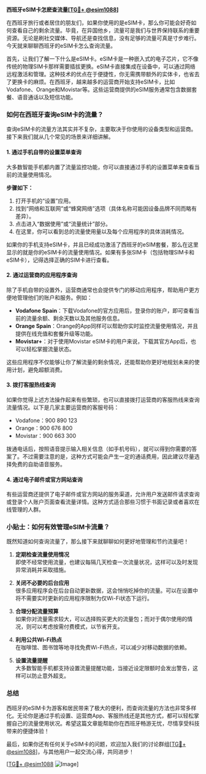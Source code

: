**西班牙eSIM卡怎麽查流量[[TG💪+ @esim1088](https://t.me/s/esim1088)]**

在西班牙旅行或者居住的朋友们，如果你使用的是eSIM卡，那么你可能会好奇如何查看自己的剩余流量。毕竟，在异国他乡，流量可是我们与世界保持联系的重要资源。无论是刷社交媒体、导航还是查找信息，没有足够的流量可真是寸步难行。今天就来聊聊西班牙的eSIM卡怎么查询流量。

首先，让我们了解一下什么是eSIM卡。eSIM卡是一种嵌入式的电子芯片，它不像传统的物理SIM卡那样需要插拔更换。eSIM卡直接集成在设备中，可以通过网络远程激活和管理。这种技术的优点在于便捷性，你无需携带额外的实体卡，也省去了更换卡的麻烦。在西班牙，越来越多的运营商开始支持eSIM卡，比如Vodafone、Orange和Movistar等。这些运营商提供的eSIM服务通常包含数据套餐、语音通话以及短信功能。

### 如何在西班牙查询eSIM卡的流量？

查询eSIM卡的流量方法其实并不复杂，主要取决于你使用的设备类型和运营商。接下来我们就从几个常见的场景来详细讲解。

#### 1. **通过手机自带的设置菜单查询**

大多数智能手机都内置了流量监控功能，你可以直接通过手机的设置菜单来查看当前的流量使用情况。

**步骤如下：**

1. 打开手机的“设置”应用。
2. 找到“网络和互联网”或“蜂窝网络”选项（具体名称可能因设备品牌不同而略有差异）。
3. 点击进入“数据使用”或“流量统计”部分。
4. 在这里，你可以看到总的流量使用量以及每个应用程序的具体消耗情况。

如果你的手机支持eSIM卡，并且已经成功激活了西班牙的eSIM套餐，那么在这里显示的就是你的eSIM卡的流量使用情况。如果有多张SIM卡（包括物理SIM卡和eSIM卡），记得选择正确的SIM卡进行查看。

#### 2. **通过运营商的应用程序查询**

除了手机自带的设置外，运营商通常也会提供专门的移动应用程序，帮助用户更方便地管理他们的账户和服务。例如：

- **Vodafone Spain**：下载Vodafone的官方应用后，登录你的账户，即可查看当前的流量余额、剩余天数以及其他服务信息。
- **Orange Spain**：Orange的App同样可以帮助你实时监控流量使用情况，并且提供在线充值和套餐升级等功能。
- **Movistar+**：对于使用Movistar eSIM卡的用户来说，下载其官方App后，也可以轻松掌握流量状态。

这些应用程序不仅能够让你了解流量的剩余情况，还能帮助你更好地规划未来的使用计划，避免超额消费。

#### 3. **拨打客服热线查询**

如果你觉得上述方法操作起来有些繁琐，也可以直接拨打运营商的客服热线来查询流量情况。以下是几家主要运营商的客服号码：

- Vodafone：900 890 123
- Orange：900 676 800
- Movistar：900 663 300

拨通电话后，按照语音提示输入相关信息（如手机号码），就可以得到你需要的答案了。不过需要注意的是，这种方式可能会产生一定的通话费用，因此建议尽量选择免费的自助语音服务。

#### 4. **通过电子邮件或官方网站查询**

有些运营商还提供了电子邮件或官方网站的服务渠道，允许用户发送邮件请求查询或登录个人账户页面查看流量详情。这种方式适合那些习惯于书面记录或者喜欢在线管理的人群。

### 小贴士：如何有效管理eSIM卡流量？

既然知道如何查询流量了，那么接下来就聊聊如何更好地管理和节约流量吧！

1. **定期检查流量使用情况**  
   即使不经常使用流量，也建议每隔几天检查一次流量状况，这样可以及时发现异常消耗并采取措施。

2. **关闭不必要的后台应用**  
   很多应用程序会在后台自动更新数据，这会悄悄吃掉你的流量。可以在设置中将不需要实时更新的应用程序限制为仅Wi-Fi状态下运行。

3. **合理分配流量预算**  
   如果你对流量需求较大，可以选择购买更大的流量包；而对于偶尔使用的情况，则可以考虑按需付费模式，以节省开支。

4. **利用公共Wi-Fi热点**  
   在咖啡馆、图书馆等地寻找免费Wi-Fi热点，可以减少对移动数据的依赖。

5. **设置流量提醒**  
   大多数智能手机都支持设置流量提醒功能，当接近设定限额时会发出警告，这样可以防止意外超支。

### 总结

西班牙的eSIM卡为游客和居民带来了极大的便利，而查询流量的方法也非常多样化。无论你是通过手机设置、运营商App、客服热线还是其他方式，都可以轻松掌握自己的流量使用状况。希望这篇文章能帮助你在西班牙畅游无忧，尽情享受科技带来的便捷体验！

最后，如果你还有任何关于eSIM卡的问题，欢迎加入我们的讨论群组[[TG💪+ @esim1088](https://t.me/s/esim1088)]，与其他用户一起交流心得，共同进步！  

[[TG💪+ @esim1088](https://t.me/s/esim1088) ![Image](https://i.postimg.cc/4NQfJmqS/Snipaste-2025-05-13-00-14-12.png)]